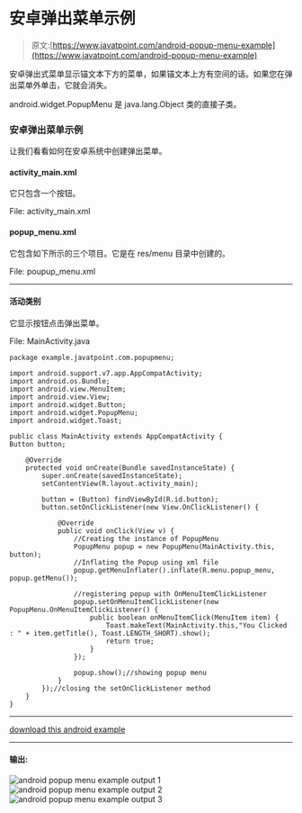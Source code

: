 # 安卓弹出菜单示例

> 原文:[https://www.javatpoint.com/android-popup-menu-example](https://www.javatpoint.com/android-popup-menu-example)

安卓弹出式菜单显示锚文本下方的菜单，如果锚文本上方有空间的话。如果您在弹出菜单外单击，它就会消失。

android.widget.PopupMenu 是 java.lang.Object 类的直接子类。

### 安卓弹出菜单示例

让我们看看如何在安卓系统中创建弹出菜单。

#### activity_main.xml

它只包含一个按钮。

File: activity_main.xml

#### popup_menu.xml

它包含如下所示的三个项目。它是在 res/menu 目录中创建的。

File: poupup_menu.xml

* * *

#### 活动类别

它显示按钮点击弹出菜单。

File: MainActivity.java

```
package example.javatpoint.com.popupmenu;

import android.support.v7.app.AppCompatActivity;
import android.os.Bundle;
import android.view.MenuItem;
import android.view.View;
import android.widget.Button;
import android.widget.PopupMenu;
import android.widget.Toast;

public class MainActivity extends AppCompatActivity {
Button button;

    @Override
    protected void onCreate(Bundle savedInstanceState) {
        super.onCreate(savedInstanceState);
        setContentView(R.layout.activity_main);

        button = (Button) findViewById(R.id.button);
        button.setOnClickListener(new View.OnClickListener() {

            @Override
            public void onClick(View v) {
                //Creating the instance of PopupMenu
                PopupMenu popup = new PopupMenu(MainActivity.this, button);
                //Inflating the Popup using xml file
                popup.getMenuInflater().inflate(R.menu.popup_menu, popup.getMenu());

                //registering popup with OnMenuItemClickListener
                popup.setOnMenuItemClickListener(new PopupMenu.OnMenuItemClickListener() {
                    public boolean onMenuItemClick(MenuItem item) {
                        Toast.makeText(MainActivity.this,"You Clicked : " + item.getTitle(), Toast.LENGTH_SHORT).show();
                        return true;
                    }
                });

                popup.show();//showing popup menu
            }
        });//closing the setOnClickListener method
    }
}

```

* * *

[download this android example](https://static.javatpoint.com/src/android/PopupMenu.zip)

* * *

#### 输出:

![android popup menu example output 1](../Images/daebd7c7e0354cfc908388e2fbfe9eab.png) ![android popup menu example output 2](../Images/b5518e9a4e7c3e1b929f32b54a206960.png) ![android popup menu example output 3](../Images/8de0e8f14cff3b2d7cdaf350d9a1a7ac.png)